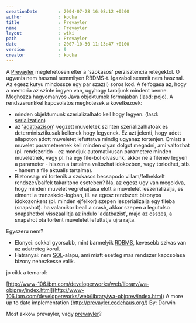 ```yaml
---
creationDate        : 2004-07-28 16:08:12 +0200 
author              : kocka 
title               : Prevayler 
name                : Prevayler 
layout              : wiki 
path                : Prevayler 
date                : 2007-10-30 11:13:47 +0100 
version             : 9 
creator             : kocka 
---
```

A [Prevayler](http://www.prevayler.org/) meglehetosen elter a 'szokasos' perzisztencia retegektol. O ugyanis nem hasznal semmilyen RBDMS-t. Igazabol semmit nem hasznal.
Az egesz kutyu mindossze egy par szaz(!) soros kod. A felfogasa az, hogy a memoria az szinte ingyen van, ugyhogy taroljunk mindent benne. Meghozza hagyomanyos [Java](java.html) objektumok formajaban (lasd: [pojo](pojo.html)). A rendszerunkkel kapcsolatos megkotesek a kovetkezoek: 

*   minden objektumunk szerializalhato kell hogy legyen. (lasd: [serialization](serialization.html))
*   az '[adatbazison](RDBMS.html)' vegzett muveletek szinten szerializalhatoak es determinisztikusak kellenek hogy legyenek. Ez azt jelenti, hogy adott allapoton adott muveletet lefuttatva mindig ugyanaz tortenjen. Emiatt a muvelet parameterenek kell minden olyan dolgot megadni, ami valtozhat (pl. rendszerido - ez mondjuk automatikusan parametere minden muveletnek, vagy pl. ha egy file-bol olvasunk, akkor ne a filenev legyen a parameter - hiszen a tartalma valtozhat idokozben, vagy torlodhet, stb. - hanem a file aktualis tartalma). 
*   Biztonsag: mi tortenik a szokasos becsapodo villam/felhekkelt rendszer/balfek takaritono eseteben? Na, az egesz ugy van megoldva, hogy minden muvelet vegrehajtasa elott a muveletet leszerializalja, es elmenti a tranzakcio-logban, ill. az egesz rendszert bizonyos idokozonkent (pl. minden ejfelkor) szepen leszerializalja egy fileba (snapshot). ha valamikor beall a crash, akkor szepen a legutolso snapshotbol visszaallitja az indulo 'adatbazist', majd az osszes, a snapshot ota tortent muveletet lefuttatja ujra rajta.

Egyszeru nem?

*   Elonyei: sokkal gyorsabb, mint barmelyik [RDBMS](RDBMS.html), kevesebb szivas van az adatreteg korul. 
*   Hatranyai: nem [SQL](SQL.html)-alapu, ami miatt esetleg mas rendszer kapcsolasa bizony nehezkesse valik.

jo cikk a temarol: 

[http://www-106.ibm.com/developerworks/web/library/wa-objprev/index.html](http://www-106.ibm.com/developerworks/web/library/wa-objprev/index.html) 
A more up to date implementation (http://prevayler.codehaus.org/) By: Darwin 


Most akkow prevayler, vagy [prewayler](Missing.html)?
